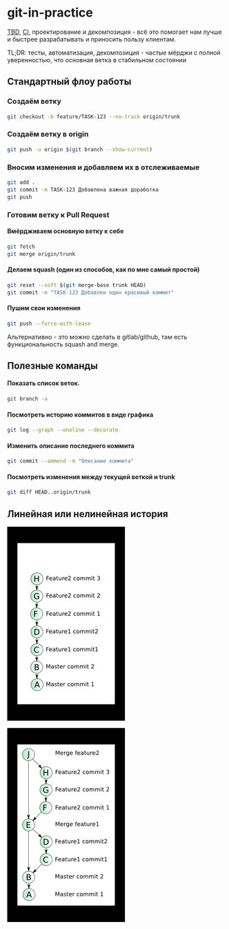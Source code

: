 # git-in-practice

[TBD](https://trunkbaseddevelopment.com/#one-line-summary), [CI](https://martinfowler.com/articles/continuousIntegration.html), проектирование и декомпозиция - всё это помогает нам лучше и быстрее разрабатывать и приносить пользу клиентам.

TL;DR: тесты, автоматизация, декомпозиция - частые мёрджи с полной уверенностью, что основная ветка в стабильном состоянии

## Стандартный флоу работы

### Создаём ветку  
```bash
git checkout -b feature/TASK-123 --no-track origin/trunk
```

### Создаём ветку в origin  
```bash
git push -u origin $(git branch --show-current)
```

### Вносим изменения и добавляем их в отслеживаемые  
```bash
git add .
git commit -m TASK-123 Добавлена важная доработка
git push
```

### Готовим ветку к Pull Request
#### Вмёрдживаем основную ветку к себе

```bash
git fetch
git merge origin/trunk
```

#### Делаем squash (один из способов, как по мне самый простой)  
```bash
git reset --soft $(git merge-base trunk HEAD)
git commit -m "TASK-123 Добавлен один красивый коммит"
```

#### Пушим свои изменения  
```bash
git push --force-with-lease
```
Альтернативно - это можно сделать в gitlab/github, там есть функциональность squash and merge.  

## Полезные команды

#### Показать список веток.
```bash
git branch -a
```

#### Посмотреть историю коммитов в виде графика
```bash
git log --graph --oneline --decorate
```

#### Изменить описание последнего коммита
```bash
git commit --ammend -m "Описание коммита"
```

#### Посмотреть изменения между текущей веткой и trunk
```bash
git diff HEAD..origin/trunk
```

## Линейная или нелинейная история 

![liner.png](linear.png)

![merge_commits.png](merge_commits.png)
